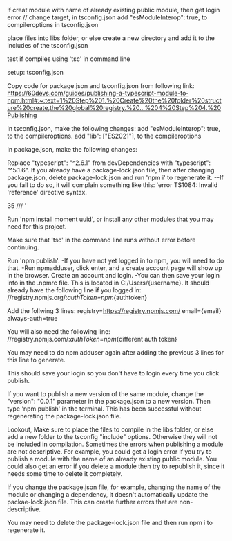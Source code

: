 if creat module with name of already existing public module, then get login error
// change target, in tsconfig.json
add  "esModuleInterop": true,  to compileroptions in tsconfig.json

place files into libs folder, or else create a new directory and add it to the includes of the tsconfig.json

test if compiles using 'tsc' in command line

setup:
tsconfig.json

Copy code for package.json and tsconfig.json from following link:
https://60devs.com/guides/publishing-a-typescript-module-to-npm.html#:~:text=1%20Step%201.%20Create%20the%20folder%20structure%20create,the%20global%20registry.%20...%204%20Step%204.%20Publishing

In tsconfig.json, make the following changes:
add "esModuleInterop": true, to the compileroptions.
add "lib": ["ES2021"], to the compileroptions

In package.json, make the following changes:

Replace "typescript": "^2.6.1" from devDependencies with "typescript": "^5.1.6". 
If you already have a package-lock.json file, then after changing package.json, delete package-lock.json and run 'npm i' to regenerate it.
--If you fail to do so, it will complain something like this:
'error TS1084: Invalid 'reference' directive syntax.

35 /// <reference lib="es2017" />'


Run 'npm install moment uuid', or install any other modules that you may need for this project.

Make sure that 'tsc' in the command line runs without error before continuing.

Run 'npm publish'.
-If you have not yet logged in to npm, you will need to do that.
-Run npmadduser, click enter, and a create account page will show up in the browser. Create an account and login.
-You can then save your login info in the .npmrc file. This is located in C:/Users/{username}.
It should already have the following line if you logged in:
//registry.npmjs.org/:_authToken=npm_{authtoken}

Add the follwing 3 lines:
registry=https://registry.npmjs.com/
email={email}
always-auth=true

You will also need the following line:
//registry.npmjs.com/:_authToken=npm_{different auth token}

You may need to do npm adduser again after adding the previous 3 lines for this line to generate.

This should save your login so you don't have to login every time you click publish.

If you want to publish a new version of the same module, change the "version": "0.0.1" parameter in the 
package.json to a new version. 
Then type 'npm publish' in the terminal. This has been successful without regenerating the package-lock.json file.



Lookout,
Make sure to place the files to compile in the libs folder, or else add a new folder to the 
tsconfig "include" options. Otherwise they will not be included in compilation.
Sometimes the errors when publishing a module are not descriptive. 
For example, you could get a login error if you try to publish a module with the name
of an already existing public module.
You could also get an error if you delete a module then try to republish it, since it needs some time
to delete it completely.

If you change the package.json file, for example, changing the name of the module or
changing a dependency, it doesn't automatically update the packae-lock.json file. This
can create further errors that are non-descriptive.

You may need to delete the package-lock.json file and then run npm i to regenerate it.
